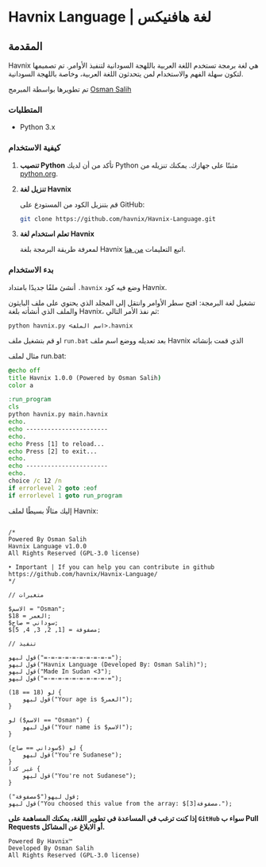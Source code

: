 # Havnix Language | لغة هافنيكس

## المقدمة

Havnix هي لغة برمجة تستخدم اللغة العربية باللهجة السودانية لتنفيذ الأوامر. تم تصميمها لتكون سهلة الفهم والاستخدام لمن يتحدثون اللغة العربية، وخاصة باللهجة السودانية.

تم تطويرها بواسطة المبرمج [Osman Salih](https://github.com/osmansalih)

### المتطلبات

- Python 3.x

### كيفية الاستخدام

1. **تنصيب Python**
   تأكد من أن لديك Python مثبتًا على جهازك. يمكنك تنزيله من [python.org](https://www.python.org/).

2. **تنزيل لغة Havnix**

   قم بتنزيل الكود من المستودع على GitHub:
   ```sh
   git clone https://github.com/havnix/Havnix-Language.git
   ```

3. **تعلم استخدام لغة Havnix**
   
   لمعرفة طريقة البرمجة بلغة Havnix اتبع التعليمات [من هنا](https://github.com/havnix/Havnix-Language/wiki).


### بدء الاستخدام

أنشئ ملفًا جديدًا بامتداد ``.havnix`` وضع فيه كود Havnix.

تشغيل لغة البرمجة:
افتح سطر الأوامر وانتقل إلى المجلد الذي يحتوي على ملف البايثون والملف الذي أنشأته بلغة Havnix، ثم نفذ الأمر التالي:
```
python havnix.py <اسم الملف>.havnix
```

او قم بتشغيل ملف ``run.bat`` بعد تعديله ووضع اسم ملف Havnix الذي قمت بإنشائه

مثال لملف run.bat:
```bat
@echo off
title Havnix 1.0.0 (Powered by Osman Salih)
color a

:run_program
cls
python havnix.py main.havnix
echo.
echo -----------------------
echo.
echo Press [1] to reload...
echo Press [2] to exit...
echo.
echo -----------------------
echo.
choice /c 12 /n
if errorlevel 2 goto :eof
if errorlevel 1 goto run_program
```


إليك مثالًا بسيطًا لملف Havnix:

```havnix

/* 
Powered By Osman Salih
Havnix Language v1.0.0
All Rights Reserved (GPL-3.0 license)

‣ Important | If you can help you can contribute in github https://github.com/havnix/Havnix-Language/
*/

// متغيرات

$الاسم = "Osman";
$العمر = 18;
$سوداني = صاح;
$مصفوفة = [1, 2, 3, 4, 5];

// تنفيذ

قول ليهو("=-=-=-=-=-=-=-=-=-=");
قول ليهو("Havnix Language (Developed By: Osman Salih)");
قول ليهو("Made In Sudan <3");
قول ليهو("=-=-=-=-=-=-=-=-=-=");

لو (18 == 18) {
    قول ليهو("Your age is $العمر");
}

لو ($الاسم == "Osman") {
    قول ليهو("Your name is $الاسم");
}

لو ($سوداني == صاح) {
    قول ليهو("You're Sudanese");
}
غير كدا {
	قول ليهو("You're not Sudanese");
}

قول ليهو("$مصفوفة");
قول ليهو("You choosed this value from the array: $مصفوفة[3].");

```


<b>إذا كنت ترغب في المساعدة في تطوير اللغة، يمكنك المساهمة على ``GitHub`` سواء ب Pull Requests أو الابلاغ عن المشاكل.</b>


```
Powered By Havnix™
Developed By Osman Salih
All Rights Reserved (GPL-3.0 license)
```

